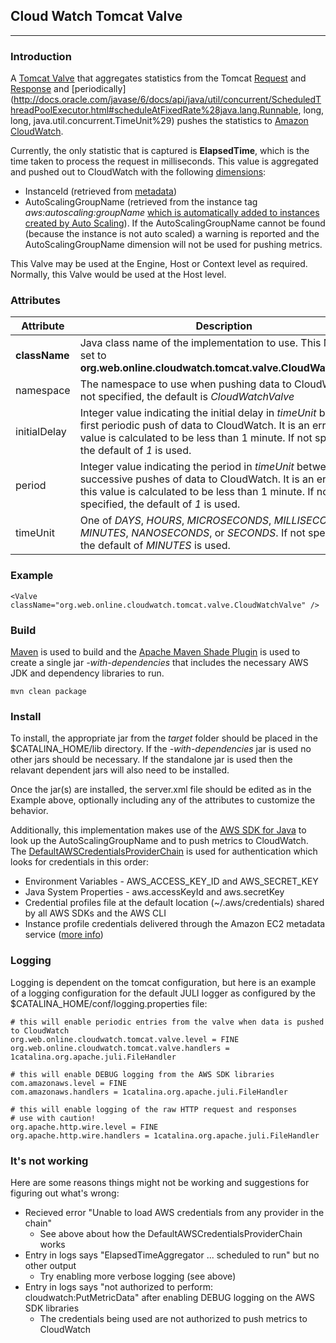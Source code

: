 ## Cloud Watch Tomcat Valve

---

### Introduction

A [Tomcat Valve](https://tomcat.apache.org/tomcat-7.0-doc/config/valve.html) that aggregates statistics from the Tomcat [Request](https://tomcat.apache.org/tomcat-7.0-doc/api/org/apache/catalina/connector/Request.html) and [Response](https://tomcat.apache.org/tomcat-7.0-doc/api/org/apache/catalina/connector/Response.html) and [periodically](http://docs.oracle.com/javase/6/docs/api/java/util/concurrent/ScheduledThreadPoolExecutor.html#scheduleAtFixedRate%28java.lang.Runnable, long, long, java.util.concurrent.TimeUnit%29) pushes the statistics to [Amazon CloudWatch](http://docs.aws.amazon.com/AmazonCloudWatch/latest/DeveloperGuide/WhatIsCloudWatch.html).

Currently, the only statistic that is captured is **ElapsedTime**, which is the time taken to process the request in milliseconds. This value is aggregated and pushed out to CloudWatch with the following [dimensions](http://docs.aws.amazon.com/AmazonCloudWatch/latest/DeveloperGuide/cloudwatch_concepts.html#Dimension):
- InstanceId (retrieved from [metadata](http://docs.aws.amazon.com/AWSEC2/latest/UserGuide/ec2-instance-metadata.html))
- AutoScalingGroupName (retrieved from the instance tag *aws:autoscaling:groupName* [which is automatically added to instances created by Auto Scaling](http://docs.aws.amazon.com/AutoScaling/latest/DeveloperGuide/ASTagging.html#tag_restrictions)). If the AutoScalingGroupName cannot be found (because the instance is not auto scaled) a warning is reported and the AutoScalingGroupName dimension will not be used for pushing metrics.

This Valve may be used at the Engine, Host or Context level as required. Normally, this Valve would be used at the Host level.


### Attributes

Attribute                     | Description
----------------------------- | -----------
**className**                 | Java class name of the implementation to use. This MUST be set to **org.web.online.cloudwatch.tomcat.valve.CloudWatchValve**
namespace                     | The namespace to use when pushing data to CloudWatch. If not specified, the default is *CloudWatchValve*
initialDelay                  | Integer value indicating the initial delay in *timeUnit* before the first periodic push of data to CloudWatch. It is an error if this value is calculated to be less than 1 minute. If not specified, the default of *1* is used.
period                        | Integer value indicating the period in *timeUnit* between successive pushes of data to CloudWatch. It is an error if this value is calculated to be less than 1 minute. If not specified, the default of *1* is used.
timeUnit                      | One of *DAYS*, *HOURS*, *MICROSECONDS*, *MILLISECONDS*, *MINUTES*, *NANOSECONDS*, or *SECONDS*. If not specified, the default of *MINUTES* is used.


### Example

    <Valve className="org.web.online.cloudwatch.tomcat.valve.CloudWatchValve" />


### Build
[Maven](https://maven.apache.org/) is used to build and the [Apache Maven Shade Plugin](https://maven.apache.org/plugins/maven-shade-plugin/shade-mojo.html) is used to create a single jar *-with-dependencies* that includes the necessary AWS JDK and dependency libraries to run.

    mvn clean package


### Install

To install, the appropriate jar from the *target* folder should be placed in the $CATALINA_HOME/lib directory. If the *-with-dependencies* jar is used no other jars should be necessary. If the standalone jar is used then the relavant dependent jars will also need to be installed.

Once the jar(s) are installed, the server.xml file should be edited as in the Example above, optionally including any of the attributes to customize the behavior.

Additionally, this implementation makes use of the [AWS SDK for Java](http://aws.amazon.com/sdk-for-java/) to look up the AutoScalingGroupName and to push metrics to CloudWatch. The [DefaultAWSCredentialsProviderChain](http://docs.aws.amazon.com/AWSJavaSDK/latest/javadoc/com/amazonaws/auth/DefaultAWSCredentialsProviderChain.html) is used for authentication which looks for credentials in this order:
- Environment Variables - AWS_ACCESS_KEY_ID and AWS_SECRET_KEY
- Java System Properties - aws.accessKeyId and aws.secretKey
- Credential profiles file at the default location (~/.aws/credentials) shared by all AWS SDKs and the AWS CLI
- Instance profile credentials delivered through the Amazon EC2 metadata service ([more info](http://docs.aws.amazon.com/AWSSdkDocsJava/latest/DeveloperGuide/java-dg-roles.html))


### Logging

Logging is dependent on the tomcat configuration, but here is an example of a logging configuration for the default JULI logger as configured by the $CATALINA_HOME/conf/logging.properties file:

    # this will enable periodic entries from the valve when data is pushed to CloudWatch
    org.web.online.cloudwatch.tomcat.valve.level = FINE
    org.web.online.cloudwatch.tomcat.valve.handlers = 1catalina.org.apache.juli.FileHandler
    
    # this will enable DEBUG logging from the AWS SDK libraries
    com.amazonaws.level = FINE
    com.amazonaws.handlers = 1catalina.org.apache.juli.FileHandler
    
    # this will enable logging of the raw HTTP request and responses
    # use with caution!
    org.apache.http.wire.level = FINE
    org.apache.http.wire.handlers = 1catalina.org.apache.juli.FileHandler


### It's not working

Here are some reasons things might not be working and suggestions for figuring out what's wrong:
- Recieved error "Unable to load AWS credentials from any provider in the chain"
  - See above about how the DefaultAWSCredentialsProviderChain works
- Entry in logs says "ElapsedTimeAggregator ... scheduled to run" but no other output
  - Try enabling more verbose logging (see above)
- Entry in logs says "not authorized to perform: cloudwatch:PutMetricData" after enabling DEBUG logging on the AWS SDK libraries
  - The credentials being used are not authorized to push metrics to CloudWatch
